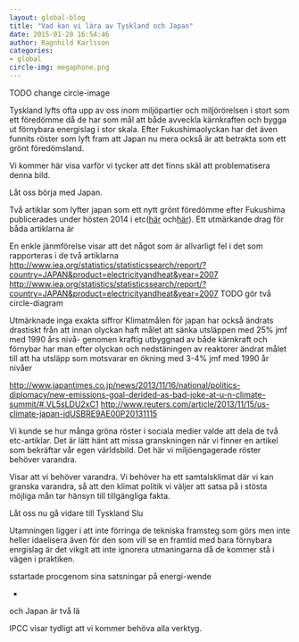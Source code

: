 ```yaml
---
layout: global-blog
title: "Vad kan vi lära av Tyskland och Japan"
date: 2015-01-20 16:54:46
author: Ragnhild Karlsson
categories:
- global
circle-img: megaphone.png
---
```


TODO change circle-image

Tyskland lyfts ofta upp av oss inom miljöpartier och miljörörelsen i stort som ett föredömme då de har som mål att både avveckla kärnkraften och bygga ut förnybara energislag i stor skala. Efter Fukushimaolyckan har det även funnits röster som lyft fram att Japan nu mera också är att betrakta som ett grönt föredömsland. 

Vi kommer här visa varför vi tycker att det finns skäl att problematisera denna bild.

Låt oss börja med Japan.

Två artiklar som lyfter japan som ett nytt grönt föredömme efter Fukushima publicerades under hösten 2014 i etc(<a href="http://www.etc.se/klimat/efter-fukushima-nu-ar-japan-ett-gront-foredome
">här</a> och<a href="http://www.etc.se/klimat/en-ljus-framtid-utan-karnkraft">här</a>). Ett utmärkande drag för båda artiklarna är 


En enkle jänmförelse visar att det något som är allvarligt fel i det som rapporteras i de två artiklarna
http://www.iea.org/statistics/statisticssearch/report/?country=JAPAN&product=electricityandheat&year=2007
http://www.iea.org/statistics/statisticssearch/report/?country=JAPAN&product=electricityandheat&year=2007
TODO gör två circle-diagram

Utmärknade inga exakta siffror
Klimatmålen för japan har också ändrats drastiskt 
från att innan olyckan haft målet att sänka utsläppen med 25% jmf med 1990 års nivå-  genomen kraftig utbyggnad av både kärnkraft och förnybar
har man efter olyckan och nedstäningen av reaktorer ändrat målet till att ha utsläpp som motsvarar en ökning med 3-4% jmf med 1990 år nivåer

http://www.japantimes.co.jp/news/2013/11/16/national/politics-diplomacy/new-emissions-goal-derided-as-bad-joke-at-u-n-climate-summit/#.VL5sLDU2xC1
http://www.reuters.com/article/2013/11/15/us-climate-japan-idUSBRE9AE00P20131115	


Vi kunde se hur många gröna röster i sociala medier valde att dela de två etc-artiklar. Det är lätt hänt att missa granskningen när vi finner en artikel som bekräftar vår egen världsbild. Det här vi miljöengagerade röster behöver varandra.

Visar att vi behöver varandra. Vi behöver ha ett samtalsklimat där vi kan granska varandra, så att den klimat politik vi väljer att satsa på i stösta möjliga mån tar hänsyn till tillgängliga fakta.

Låt oss nu gå vidare till Tyskland
Slu







Utamningen ligger i att inte förringa de tekniska framsteg som görs men inte heller idaelisera 
även för den som vill se en framtid med bara förnybara enrgislag är det vikgit att inte ignorera utmaningarna då de kommer stå i vägen i praktiken.
 

 sstartade procgenom sina satsningar på energi-wende 

*
och Japan är två lä

IPCC visar tydligt att vi kommer behöva alla verktyg.
